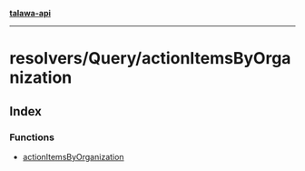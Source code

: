 [**talawa-api**](../../../README.md)

***

# resolvers/Query/actionItemsByOrganization

## Index

### Functions

- [actionItemsByOrganization](functions/actionItemsByOrganization.md)

